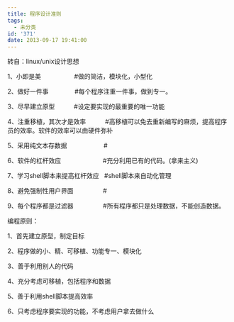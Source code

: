 ```yaml
---
title: 程序设计准则
tags:
  - 未分类
id: '371'
date: 2013-09-17 19:41:00
---
```


  
转自：linux/unix设计思想  
  
1、小即是美                   #做的简洁，模块化，小型化

2、做好一件事               #每个程序注重一件事，做到专一。

3、尽早建立原型           #设定要实现的最重要的唯一功能

4、注重移植，其次才是效率           #高移植可以免去重新编写的麻烦，提高程序员的效率。软件的效率可以由硬件弥补

5、采用纯文本存数据                     #

6、软件的杠杆效应                        #充分利用已有的代码。(拿来主义)

7、学习shell脚本来提高杠杆效应   #shell脚本来自动化管理

8、避免强制性用户界面                 #

9、每个程序都是过滤器                 #所有程序都只是处理数据，不能创造数据。

  

  

  

编程原则：

1、首先建立原型，制定目标

2、程序做的小、精、可移植、功能专一、模块化

3、善于利用别人的代码

4、充分考虑可移植，包括程序和数据

5、善于利用shell脚本提高效率

6、只考虑程序要实现的功能，不考虑用户拿去做什么